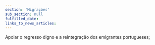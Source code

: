 ```yaml
---
section: 'Migrações'
sub_section: null
fulfilled_date:
links_to_news_articles:
---
```


Apoiar o regresso digno e a reintegração dos emigrantes portugueses;